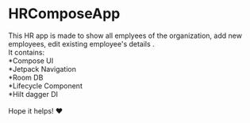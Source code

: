 # HRComposeApp
This HR app is made to show all emplyees of the organization, add new employees, edit existing employee's details . <br /> It contains:<br />
*Compose UI<br />*Jetpack Navigation<br />*Room DB<br />*Lifecycle Component<br />*Hilt dagger DI <br /><br />Hope it helps! :heart:
